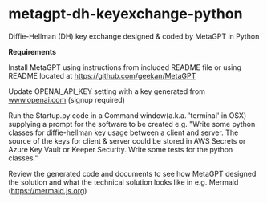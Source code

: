 # metagpt-dh-keyexchange-python
Diffie-Hellman (DH) key exchange designed & coded by MetaGPT in Python

**Requirements**

Install MetaGPT using instructions from included README file or using README located at https://github.com/geekan/MetaGPT

Update OPENAI_API_KEY setting with a key generated from www.openai.com (signup required)

Run the Startup.py code in a Command window(a.k.a. 'terminal' in OSX) supplying a prompt for the software to be created e.g. "Write some python classes for diffie-hellman key usage between a client and server. The source of the keys for client & server could be stored in AWS Secrets or Azure Key Vault or Keeper Security. Write some tests for the python classes."

Review the generated code and documents to see how MetaGPT designed the solution and what the technical solution looks like in e.g. Mermaid (https://mermaid.js.org)
